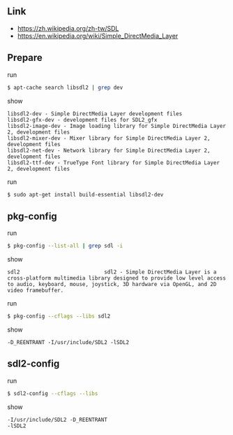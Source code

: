

## Link

* https://zh.wikipedia.org/zh-tw/SDL
* https://en.wikipedia.org/wiki/Simple_DirectMedia_Layer


## Prepare

run

``` sh
$ apt-cache search libsdl2 | grep dev
```

show

```
libsdl2-dev - Simple DirectMedia Layer development files
libsdl2-gfx-dev - development files for SDL2_gfx
libsdl2-image-dev - Image loading library for Simple DirectMedia Layer 2, development files
libsdl2-mixer-dev - Mixer library for Simple DirectMedia Layer 2, development files
libsdl2-net-dev - Network library for Simple DirectMedia Layer 2, development files
libsdl2-ttf-dev - TrueType Font library for Simple DirectMedia Layer 2, development files
```

run

``` sh
$ sudo apt-get install build-essential libsdl2-dev
```


## pkg-config

run

``` sh
$ pkg-config --list-all | grep sdl -i
```

show

```
sdl2                           sdl2 - Simple DirectMedia Layer is a cross-platform multimedia library designed to provide low level access to audio, keyboard, mouse, joystick, 3D hardware via OpenGL, and 2D video framebuffer.
```

run

``` sh
$ pkg-config --cflags --libs sdl2
```

show

```
-D_REENTRANT -I/usr/include/SDL2 -lSDL2
```

## sdl2-config

run

``` sh
$ sdl2-config --cflags --libs
```

show

```
-I/usr/include/SDL2 -D_REENTRANT
-lSDL2
```

